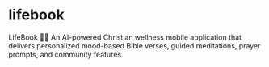 # lifebook
 LifeBook 📖✨  An AI-powered Christian wellness mobile application that delivers personalized mood-based Bible verses, guided meditations, prayer prompts, and community features.
